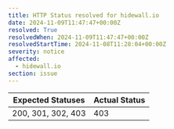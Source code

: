 ```yaml
---
title: HTTP Status resolved for hidewall.io
date: 2024-11-09T11:47:47+00:00Z
resolved: True
resolvedWhen: 2024-11-09T11:47:47+00:00Z
resolvedStartTime: 2024-11-08T11:28:04+00:00Z
severity: notice
affected:
  - hidewall.io
section: issue
---
```


| Expected Statuses | Actual Status  |
|-------------------|----------------|
| 200, 301, 302, 403 | 403 |
